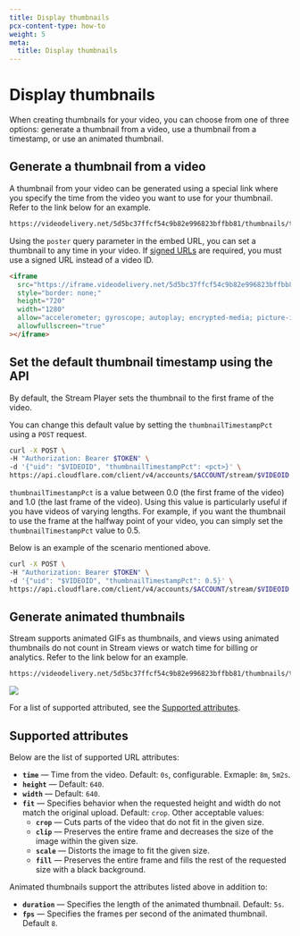 ```yaml
---
title: Display thumbnails
pcx-content-type: how-to
weight: 5
meta:
  title: Display thumbnails
---
```


# Display thumbnails

When creating thumbnails for your video, you can choose from one of three options: generate a thumbnail from a video, use a thumbnail from a timestamp, or use an animated thumbnail.

## Generate a thumbnail from a video

A thumbnail from your video can be generated using a special link where you specify the time from the video you want to use for your thumbnail. Refer to the link below for an example.

```txt
https://videodelivery.net/5d5bc37ffcf54c9b82e996823bffbb81/thumbnails/thumbnail.jpg?time=68s&height=270
```

Using the `poster` query parameter in the embed URL, you can set a thumbnail to any time in your video. If [signed URLs](/how-to/secure-your-stream#signed-url-tokens) are required, you must use a signed URL instead of a video ID.

```html
<iframe
  src="https://iframe.videodelivery.net/5d5bc37ffcf54c9b82e996823bffbb81?poster=https%3A%2F%2Fvideodelivery.net%2F5d5bc37ffcf54c9b82e996823bffbb81%2Fthumbnails%2Fthumbnail.jpg%3Ftime%3D68s%26height%3D270"
  style="border: none;"
  height="720"
  width="1280"
  allow="accelerometer; gyroscope; autoplay; encrypted-media; picture-in-picture;"
  allowfullscreen="true"
></iframe>
```

## Set the default thumbnail timestamp using the API

By default, the Stream Player sets the thumbnail to the first frame of the video.

You can change this default value by setting the `thumbnailTimestampPct` using a `POST` request.

```bash
curl -X POST \
-H "Authorization: Bearer $TOKEN" \
-d '{"uid": "$VIDEOID", "thumbnailTimestampPct": <pct>}' \
https://api.cloudflare.com/client/v4/accounts/$ACCOUNT/stream/$VIDEOID
```

`thumbnailTimestampPct` is a value between 0.0 (the first frame of the video) and 1.0 (the last frame of the video). Using this value is particularly useful if you have videos of varying lengths. For example, if you want the thumbnail to use the frame at the halfway point of your video, you can simply set the `thumbnailTimestampPct` value to 0.5.

Below is an example of the scenario mentioned above.

```bash
curl -X POST \
-H "Authorization: Bearer $TOKEN" \
-d '{"uid": "$VIDEOID", "thumbnailTimestampPct": 0.5}' \
https://api.cloudflare.com/client/v4/accounts/$ACCOUNT/stream/$VIDEOID
```

## Generate animated thumbnails

Stream supports animated GIFs as thumbnails, and views using animated thumbnails do not count in Stream views or watch time for billing or analytics. Refer to the link below for an example.

```bash
https://videodelivery.net/5d5bc37ffcf54c9b82e996823bffbb81/thumbnails/thumbnail.gif?time=38s&height=200&duration=4s
```

<img src="https://videodelivery.net/5d5bc37ffcf54c9b82e996823bffbb81/thumbnails/thumbnail.gif?time=38s&height=200&duration=4s" />


For a list of supported attributed, see the [Supported attributes](#supported-attributes).

## Supported attributes

Below are the list of supported URL attributes:

- **`time`** — Time from the video. Default: `0s`, configurable. Exmaple: `8m`, `5m2s`.
- **`height`** — Default: `640`.
- **`width`** — Default: `640`.
- **`fit`** — Specifies behavior when the requested height and width do not match the original upload. Default: `crop`. Other acceptable values:
  - **`crop`**  — Cuts parts of the video that do not fit in the given size.
  - **`clip`** — Preserves the entire frame and decreases the size of the image within the given size.
  - **`scale`** — Distorts the image to fit the given size.
  - **`fill`** — Preserves the entire frame and fills the rest of the requested size with a black background.

Animated thumbnails support the attributes listed above in addition to:

- **`duration`** — Specifies the length of the animated thumbnail. Default: `5s`.
- **`fps`** — Specifies the frames per second of the animated thumbnail. Default `8`.